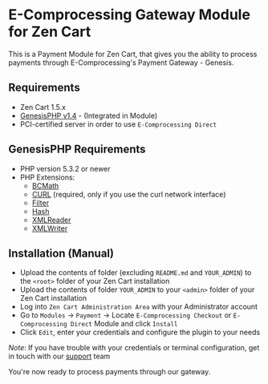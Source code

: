 E-Comprocessing Gateway Module for Zen Cart
======================================

This is a Payment Module for Zen Cart, that gives you the ability to process payments through E-Comprocessing's Payment Gateway - Genesis.

Requirements
------------

* Zen Cart 1.5.x
* [GenesisPHP v1.4](https://github.com/GenesisGateway/genesis_php) - (Integrated in Module)
* PCI-certified server in order to use ```E-Comprocessing Direct```

GenesisPHP Requirements
------------

* PHP version 5.3.2 or newer
* PHP Extensions:
    * [BCMath](https://php.net/bcmath)
    * [CURL](https://php.net/curl) (required, only if you use the curl network interface)
    * [Filter](https://php.net/filter)
    * [Hash](https://php.net/hash)
    * [XMLReader](https://php.net/xmlreader)
    * [XMLWriter](https://php.net/xmlwriter)

Installation (Manual)
------------

* Upload the contents of folder (excluding ```README.md``` and ```YOUR_ADMIN```) to the ```<root>``` folder of your Zen Cart installation
* Upload the contents of folder ```YOUR_ADMIN``` to your ```<admin>``` folder of your Zen Cart installation
* Log into ```Zen Cart Administration Area``` with your Administrator account
* Go to ```Modules``` -> ```Payment``` -> Locate ```E-Comprocessing Checkout``` or ```E-Comprocessing Direct``` Module and click ```Install```
* Click ```Edit```, enter your credentials and configure the plugin to your needs

_Note_: If you have trouble with your credentials or terminal configuration, get in touch with our [support] team

You're now ready to process payments through our gateway.

[support]: mailto:Tech-Support@e-comprocessing.com
